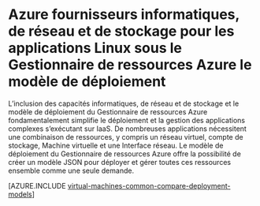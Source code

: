 <properties
   pageTitle="Fournisseurs informatiques, de réseau et de stockage | Microsoft Azure"
   description="Vue d’ensemble du calcul, de réseau et de fournisseurs de ressources de stockage (PRC NRP et SRP) pour les applications Linux dans le modèle de déploiement d’Azure le Gestionnaire de ressources"
   services="virtual-machines-linux"
   documentationCenter=""
   authors="tfitzmac"
   manager="timlt"
   editor="tysonn"
   tags="azure-resource-manager,azure-service-management"/>

<tags
   ms.service="virtual-machines-linux"
   ms.devlang="na"
   ms.topic="article"
   ms.tgt_pltfrm="vm-linux"
   ms.workload="infrastructure-services"
   ms.date="08/19/2015"
   ms.author="tomfitz"/>

# <a name="azure-compute-network-and-storage-providers-for-linux-applications-under-azure-resource-manager-deployment-model"></a>Azure fournisseurs informatiques, de réseau et de stockage pour les applications Linux sous le Gestionnaire de ressources Azure le modèle de déploiement

L’inclusion des capacités informatiques, de réseau et de stockage et le modèle de déploiement du Gestionnaire de ressources Azure fondamentalement simplifie le déploiement et la gestion des applications complexes s’exécutant sur IaaS. De nombreuses applications nécessitent une combinaison de ressources, y compris un réseau virtuel, compte de stockage, Machine virtuelle et une Interface réseau. Le modèle de déploiement du Gestionnaire de ressources Azure offre la possibilité de créer un modèle JSON pour déployer et gérer toutes ces ressources ensemble comme une seule demande.

[AZURE.INCLUDE [virtual-machines-common-compare-deployment-models](../../includes/virtual-machines-common-compare-deployment-models.md)]
